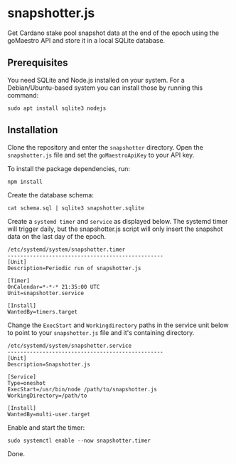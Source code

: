 # snapshotter.js

Get Cardano stake pool snapshot data at the end of the epoch using the goMaestro API and store it in a local SQLite database.

## Prerequisites
You need SQLite and Node.js installed on your system. For a Debian/Ubuntu-based system you can install those by running this command:

```
sudo apt install sqlite3 nodejs
```

## Installation
Clone the repository and enter the `snapshotter` directory. Open the `snapshotter.js` file and set the `goMaestroApiKey` to your API key.

To install the package dependencies, run:
```
npm install
```

Create the database schema:
```
cat schema.sql | sqlite3 snapshotter.sqlite
```

Create a `systemd timer` and `service` as displayed below. The systemd timer will trigger daily, but the snapshotter.js script will only insert the snapshot data on the last day of the epoch.

```
/etc/systemd/system/snapshotter.timer
-------------------------------------------------
[Unit]
Description=Periodic run of snapshotter.js

[Timer]
OnCalendar=*-*-* 21:35:00 UTC
Unit=snapshotter.service

[Install]
WantedBy=timers.target
```

Change the `ExecStart` and `Workingdirectory` paths in the service unit below to point to your `snapshotter.js` file and it's containing directory.

```
/etc/systemd/system/snapshotter.service
-------------------------------------------------
[Unit]
Description=Snapshotter.js

[Service]
Type=oneshot
ExecStart=/usr/bin/node /path/to/snapshotter.js
WorkingDirectory=/path/to

[Install]
WantedBy=multi-user.target
```

Enable and start the timer:
```
sudo systemctl enable --now snapshotter.timer
```

Done.
